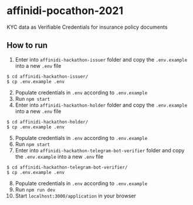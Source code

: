 # affinidi-pocathon-2021
KYC data as Verifiable Credentials for insurance policy documents

## How to run
1. Enter into `affinidi-hackathon-issuer` folder and copy the `.env.example` into a new `.env` file
```
$ cd affinidi-hackathon-issuer/
$ cp .env.example .env
```
2. Populate credentials in `.env` according to `.env.example`
3. Run `npm start`
4. Enter into `affinidi-hackathon-holder` folder and copy the `.env.example` into a new `.env` file
```
$ cd affinidi-hackathon-holder/
$ cp .env.example .env
```
5. Populate credentials in `.env` according to `.env.example`
6. Run `npm start`
7. Enter into `affinidi-hackathon-telegram-bot-verifier` folder and copy the `.env.example` into a new `.env` file
```
$ cd affinidi-hackathon-telegram-bot-verifier/
$ cp .env.example .env
```
8. Populate credentials in `.env` according to `.env.example`
9. Run `npm run dev`
10. Start `localhost:3000/application` in your browser
